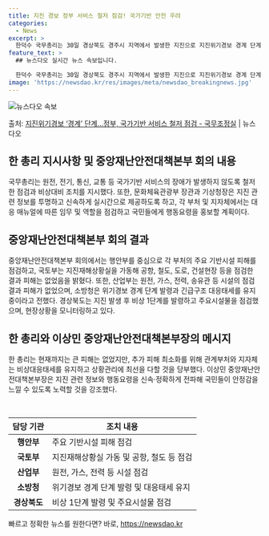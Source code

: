 ```yaml
---
title: 지진 경보 정부 서비스 철저 점검! 국가기반 안전 우려
categories:
  - News
excerpt: >
  한덕수 국무총리는 30일 경상북도 경주시 지역에서 발생한 지진으로 지진위기경보 경계 단계가 발령됨에 따라 국…
feature_text: >
  ## 뉴스다오 실시간 뉴스 속보입니다.

  한덕수 국무총리는 30일 경상북도 경주시 지역에서 발생한 지진으로 지진위기경보 경계 단계가 발령됨에 따라 국…
image: 'https://newsdao.kr/res/images/meta/newsdao_breakingnews.jpg'
---
```


![뉴스다오 속보](https://newsdao.kr/res/images/meta/newsdao_breakingnews.jpg)

<p>출처: <a href="https://newsdao.kr/2695" rel="dofollow">지진위기경보 ‘경계’ 단계…정부, 국가기반 서비스 철저 점검 - 국무조정실</a> | 뉴스다오</p>

<h2 data-ke-size="size26">한 총리 지시사항 및 중앙재난안전대책본부 회의 내용</h2>
국무총리는 원전, 전기, 통신, 교통 등 국가기반 서비스의 장애가 발생하지 않도록 철저한 점검과 비상대비 조치를 지시했다. 또한, 문화체육관광부 장관과 기상청장은 지진 관련 정보를 투명하고 신속하게 실시간으로 제공하도록 하고, 각 부처 및 지자체에서는 대응 매뉴얼에 따른 임무 및 역할을 점검하고 국민들에게 행동요령을 홍보할 계획이다.

<h2 data-ke-size="size26">중앙재난안전대책본부 회의 결과</h2>
중앙재난안전대책본부 회의에서는 행안부를 중심으로 각 부처의 주요 기반시설 피해를 점검하고, 국토부는 지진재해상황실을 가동해 공항, 철도, 도로, 건설현장 등을 점검한 결과 피해는 없었음을 밝혔다. 또한, 산업부는 원전, 가스, 전력, 송유관 등 시설의 점검결과 피해가 없었으며, 소방청은 위기경보 경계 단계 발령과 긴급구조 대응태세를 유지 중이라고 전했다. 경상북도는 지진 발생 후 비상 1단계를 발령하고 주요시설물을 점검했으며, 현장상황을 모니터링하고 있다.

<h2 data-ke-size="size26">한 총리와 이상민 중앙재난안전대책본부장의 메시지</h2>
한 총리는 현재까지는 큰 피해는 없었지만, 추가 피해 최소화를 위해 관계부처와 지자체는 비상대응태세를 유지하고 상황관리에 최선을 다할 것을 당부했다. 이상민 중앙재난안전대책본부장은 지진 관련 정보와 행동요령을 신속·정확하게 전파해 국민들이 안정감을 느낄 수 있도록 노력할 것을 강조했다.

<p data-ke-size="size16">&nbsp;</p>

<table>
	<thead>
		<tr>
			<th>담당 기관</th>
			<th>조치 내용</th>
		</tr>
	</thead>
	<tbody>
		<tr>
			<td style="text-align: center; height: 17px;"><b>행안부</b></td>
			<td>주요 기반시설 피해 점검</td>
		</tr>
		<tr>
			<td style="text-align: center; height: 17px;"><b>국토부</b></td>
			<td>지진재해상황실 가동 및 공항, 철도 등 점검</td>
		</tr>
		<tr>
			<td style="text-align: center; height: 17px;"><b>산업부</b></td>
			<td>원전, 가스, 전력 등 시설 점검</td>
		</tr>
		<tr>
			<td style="text-align: center; height: 17px;"><b>소방청</b></td>
			<td>위기경보 경계 단계 발령 및 대응태세 유지</td>
		</tr>
		<tr>
			<td style="text-align: center; height: 17px;"><b>경상북도</b></td>
			<td>비상 1단계 발령 및 주요시설물 점검</td>
		</tr>
	</tbody>
</table>
 

빠르고 정확한 뉴스를 원한다면? 바로, <a href="https://newsdao.kr" rel="dofollow">https://newsdao.kr</a>


    
